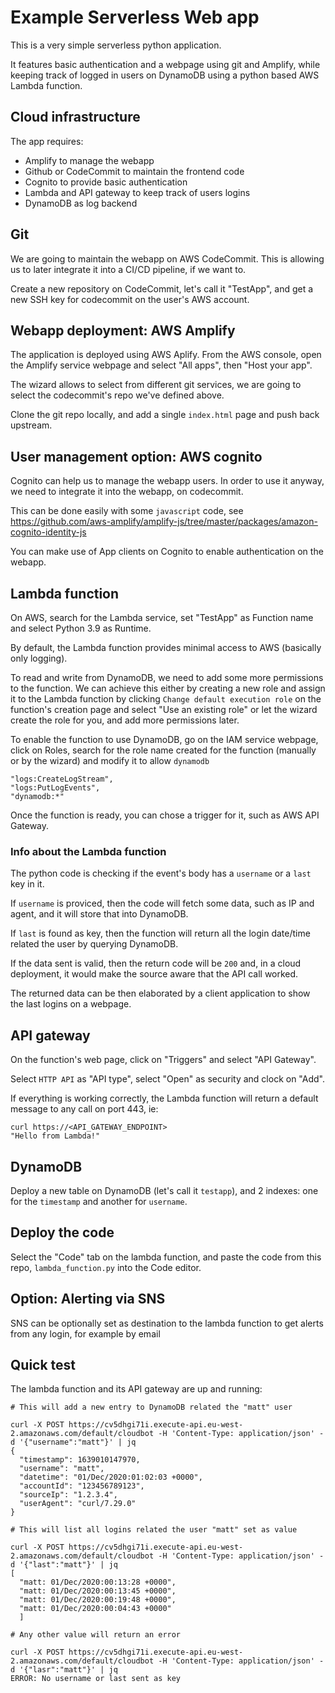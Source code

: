# Example Serverless Web app

This is a very simple serverless python application. 

It features basic authentication and a webpage using git and Amplify, while keeping track of logged in users on DynamoDB using a python based AWS Lambda function.


## Cloud infrastructure

The app requires:

- Amplify to manage the webapp
- Github or CodeCommit to maintain the frontend code
- Cognito to provide basic authentication
- Lambda and API gateway to keep track of users logins
- DynamoDB as log backend


## Git

We are going to maintain the webapp on AWS CodeCommit. This is allowing us to later integrate it into a CI/CD pipeline, if we want to.

Create a new repository on CodeCommit, let's call it "TestApp", and get a new SSH key for codecommit on the user's AWS account.


## Webapp deployment: AWS Amplify

The application is deployed using AWS Aplify. From the AWS console, open the Amplify service webpage and select "All apps", then "Host your app".

The wizard allows to select from different git services, we are going to select the codecommit's repo we've defined above.

Clone the git repo locally, and add a single `index.html` page and push back upstream.


## User management option: AWS cognito

Cognito can help us to manage the webapp users. In order to use it anyway, we need to integrate it into the webapp, on codecommit.

This can be done easily with some `javascript` code, see https://github.com/aws-amplify/amplify-js/tree/master/packages/amazon-cognito-identity-js

You can make use of App clients on Cognito to enable authentication on the webapp.


## Lambda function

On AWS, search for the Lambda service, set "TestApp" as Function name and select Python 3.9 as Runtime.

By default, the Lambda function provides minimal access to AWS (basically only logging).

To read and write from DynamoDB, we need to add some more permissions to the function. We can achieve this either by creating a new role and assign it to the Lambda function by clicking `Change default execution role` on the function's creation page and select "Use an existing role" or let the wizard create the role for you, and add more permissions later.

To enable the function to use DynamoDB, go on the IAM service webpage, click on Roles, search for the role name created for the function (manually or by the wizard) and modify it to allow `dynamodb`

```
"logs:CreateLogStream",
"logs:PutLogEvents",
"dynamodb:*"
```

Once the function is ready, you can chose a trigger for it, such as AWS API Gateway.


### Info about the Lambda function

The python code is checking if the event's body has a `username` or a `last` key in it.

If `username` is proviced, then the code will fetch some data, such as IP and agent, and it will store that into DynamoDB.

If `last` is found as key, then the function will return all the login date/time related the user by querying DynamoDB.

If the data sent is valid, then the return code will be `200` and, in a cloud deployment, it would make the source aware that the API call worked.

The returned data can be then elaborated by a client application to show the last logins on a webpage.


## API gateway

On the function's web page, click on "Triggers" and select "API Gateway".

Select `HTTP API` as "API type", select "Open" as security and clock on "Add".

If everything is working correctly, the Lambda function will return a default message to any call on port 443, ie:

```
curl https://<API_GATEWAY_ENDPOINT>
"Hello from Lambda!"
```


## DynamoDB

Deploy a new table on DynamoDB (let's call it `testapp`), and 2 indexes: one for the `timestamp` and another for `username`.


## Deploy the code

Select the "Code" tab on the lambda function, and paste the code from this repo, `lambda_function.py` into the Code editor.


## Option: Alerting via SNS

SNS can be optionally set as destination to the lambda function to get alerts from any login, for example by email


## Quick test

The lambda function and its API gateway are up and running:

```
# This will add a new entry to DynamoDB related the "matt" user

curl -X POST https://cv5dhgi71i.execute-api.eu-west-2.amazonaws.com/default/cloudbot -H 'Content-Type: application/json' -d '{"username":"matt"}' | jq
{
  "timestamp": 1639010147970,
  "username": "matt",
  "datetime": "01/Dec/2020:01:02:03 +0000",
  "accountId": "123456789123",
  "sourceIp": "1.2.3.4",
  "userAgent": "curl/7.29.0"
}

# This will list all logins related the user "matt" set as value

curl -X POST https://cv5dhgi71i.execute-api.eu-west-2.amazonaws.com/default/cloudbot -H 'Content-Type: application/json' -d '{"last":"matt"}' | jq
[
  "matt: 01/Dec/2020:00:13:28 +0000",
  "matt: 01/Dec/2020:00:13:45 +0000",
  "matt: 01/Dec/2020:00:19:48 +0000",
  "matt: 01/Dec/2020:00:04:43 +0000"
  ]
  
# Any other value will return an error

curl -X POST https://cv5dhgi71i.execute-api.eu-west-2.amazonaws.com/default/cloudbot -H 'Content-Type: application/json' -d '{"lasr":"matt"}' | jq
ERROR: No username or last sent as key
```
